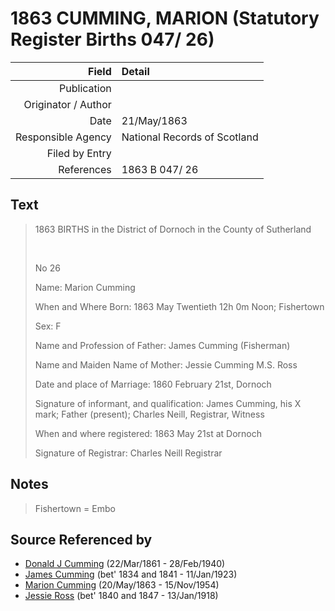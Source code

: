 ﻿---
layout: page
permalink: /sources/s71013758
---

# 1863 CUMMING, MARION (Statutory Register Births 047/ 26)

Field | Detail
---:|:---
Publication | 
Originator / Author | 
Date | 21/May/1863
Responsible Agency | National Records of Scotland
Filed by Entry | 
References | 1863 B 047/ 26

## Text

> 1863 BIRTHS in the District of Dornoch in the County of Sutherland
>
> <br/>
>
> No 26
>
> Name: Marion Cumming
>
> When and Where Born: 1863 May Twentieth 12h 0m Noon; Fishertown
>
> Sex: F
>
> Name and Profession of Father: James Cumming (Fisherman)
>
> Name and Maiden Name of Mother: Jessie Cumming M.S. Ross
>
> Date and place of Marriage: 1860 February 21st, Dornoch
>
> Signature of informant, and qualification: James Cumming, his X mark; Father (present); Charles Neill, Registrar, Witness
>
> When and where registered: 1863 May 21st at Dornoch
>
> Signature of Registrar: Charles Neill Registrar
>

## Notes

> Fishertown = Embo
>


## Source Referenced by

* [Donald J Cumming](../people/@20465544@-donald-j-cumming-b1861-3-22-d1940-2-28.md) (22/Mar/1861 - 28/Feb/1940)
* [James Cumming](../people/@66384942@-james-cumming-b1834~1841-d1923-1-11.md) (bet' 1834 and 1841 - 11/Jan/1923)
* [Marion Cumming](../people/@59851647@-marion-cumming-b1863-5-20-d1954-11-15.md) (20/May/1863 - 15/Nov/1954)
* [Jessie Ross](../people/@60546968@-jessie-ross-b1840~1847-d1918-1-13.md) (bet' 1840 and 1847 - 13/Jan/1918)

